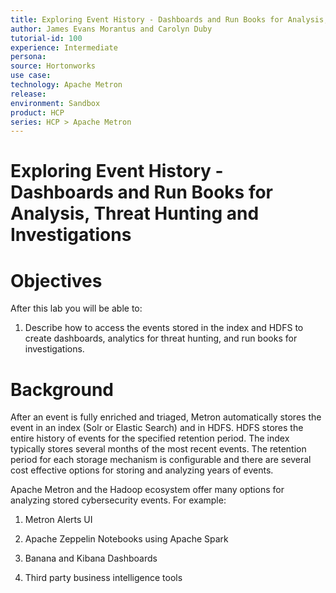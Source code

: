 ```yaml
---
title: Exploring Event History - Dashboards and Run Books for Analysis, Threat Hunting and Investigations
author: James Evans Morantus and Carolyn Duby
tutorial-id: 100
experience: Intermediate
persona: 
source: Hortonworks
use case: 
technology: Apache Metron
release: 
environment: Sandbox
product: HCP
series: HCP > Apache Metron
---
```


# Exploring Event History - Dashboards and Run Books for Analysis, Threat Hunting and Investigations

# Objectives

After this lab you will be able to:

1. Describe how to access the events stored in the index and HDFS to create dashboards, analytics for threat hunting, and run books for investigations. 

# Background

After an event is fully enriched and triaged, Metron automatically stores the event in an index (Solr or Elastic Search) and in HDFS.  HDFS stores the entire history of events for the specified retention period.  The index typically stores several months of the most recent events.  The retention period for each storage mechanism is configurable and there are several cost effective options for storing and analyzing years of events.

Apache Metron and the Hadoop ecosystem offer many options for analyzing stored cybersecurity events.  For example:

1. Metron Alerts UI

2. Apache Zeppelin Notebooks using Apache Spark

3. Banana and Kibana Dashboards

4. Third party business intelligence tools 
